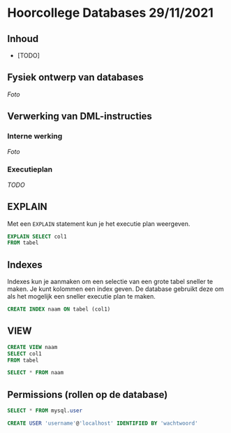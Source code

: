 # Hoorcollege Databases 29/11/2021

## Inhoud

- [TODO]

## Fysiek ontwerp van databases

_Foto_

## Verwerking van DML-instructies

### Interne werking

_Foto_

### Executieplan

_TODO_

## EXPLAIN

Met een `EXPLAIN` statement kun je het executie plan weergeven.

```sql
EXPLAIN SELECT col1
FROM tabel
```

## Indexes

Indexes kun je aanmaken om een selectie van een grote tabel sneller te maken. Je kunt kolommen een index geven. De database gebruikt deze om als het mogelijk een sneller executie plan te maken.

```sql
CREATE INDEX naam ON tabel (col1)
```

## VIEW

```sql
CREATE VIEW naam
SELECT col1
FROM tabel
```

```sql
SELECT * FROM naam
```

## Permissions (rollen op de database)

```sql
SELECT * FROM mysql.user
```

```sql
CREATE USER 'username'@'localhost' IDENTIFIED BY 'wachtwoord'
```